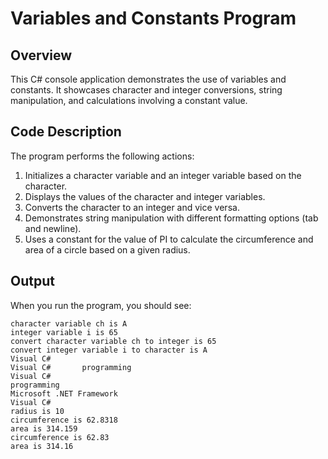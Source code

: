 # Variables and Constants Program

## Overview
This C# console application demonstrates the use of variables and constants. It showcases character and integer conversions, string manipulation, and calculations involving a constant value.

## Code Description
The program performs the following actions:
1. Initializes a character variable and an integer variable based on the character.
2. Displays the values of the character and integer variables.
3. Converts the character to an integer and vice versa.
4. Demonstrates string manipulation with different formatting options (tab and newline).
5. Uses a constant for the value of PI to calculate the circumference and area of a circle based on a given radius.

## Output
When you run the program, you should see:
```
character variable ch is A
integer variable i is 65
convert character variable ch to integer is 65
convert integer variable i to character is A
Visual C#
Visual C#       programming
Visual C#
programming
Microsoft .NET Framework
Visual C#
radius is 10
circumference is 62.8318
area is 314.159
circumference is 62.83
area is 314.16
```
